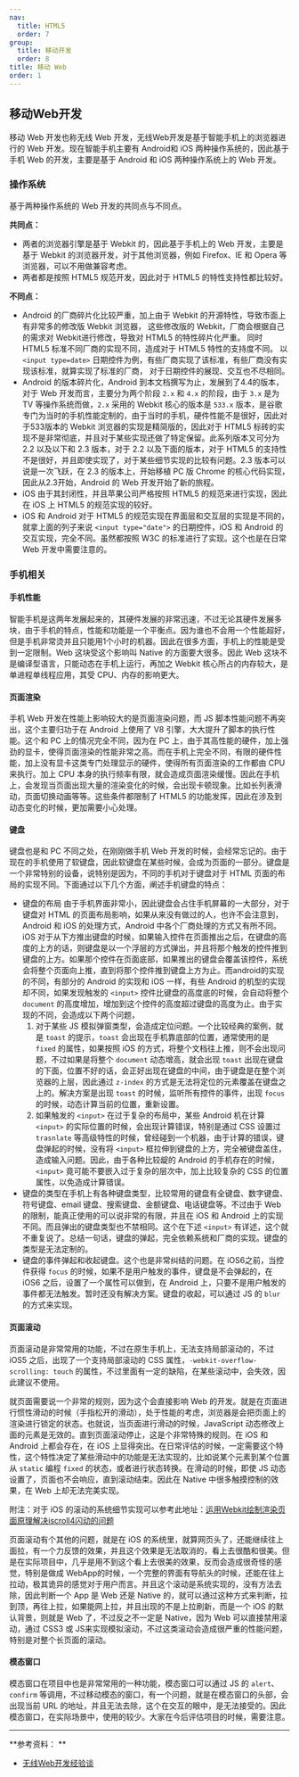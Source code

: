 ```yaml
---
nav:
  title: HTML5
  order: 7
group:
  title: 移动开发
  order: 8
title: 移动 Web
order: 1
---
```


## 移动Web开发

移动 Web 开发也称无线 Web 开发，无线Web开发是基于智能手机上的浏览器进行的 Web 开发。现在智能手机主要有 Android和 iOS 两种操作系统的，因此基于手机 Web 的开发，主要是基于 Android 和 iOS 两种操作系统上的 Web 开发。

### 操作系统

基于两种操作系统的 Web 开发的共同点与不同点。

**共同点：**

- 两者的浏览器引擎是基于 Webkit 的，因此基于手机上的 Web 开发，主要是基于 Webkit 的浏览器开发，对于其他浏览器，例如 Firefox、IE 和 Opera 等浏览器，可以不用做兼容考虑。
- 两者都是按照 HTML5 规范开发，因此对于 HTML5 的特性支持性都比较好。

**不同点：**

- Android 的厂商碎片化比较严重，加上由于 Webkit 的开源特性，导致市面上有非常多的修改版 Webkit 浏览器， 这些修改版的 Webkit，厂商会根据自己的需求对 Webkit进行修改，导致对 HTML5 的特性碎片化严重。 同时 HTML5 标准不同厂商的实现不同，造成对于 HTML5 特性的支持度不同。 以 `<input type=date>` 日期控件为例，有些厂商实现了该标准，有些厂商没有实现该标准，就算实现了标准的厂商， 对于日期控件的展现、交互也不尽相同。
- Android 的版本碎片化，Android 到本文档撰写为止，发展到了4.4的版本，对于 Web 开发而言，主要分为两个阶段 `2.x` 和 `4.x` 的阶段，由于 `3.x` 是为 TV 等操作系统而做，`2.x` 采用的 Webkit 核心的版本是 `533.x` 版本，是谷歌专门为当时的手机性能定制的，由于当时的手机，硬件性能不是很好，因此对于533版本的 Webkit 浏览器的实现是精简版的，因此对于 HTML5 标砖的实现不是非常彻底，并且对于某些实现还做了特定保留。此系列版本又可分为 2.2 以及以下和 2.3 版本，对于 2.2 以及下面的版本，对于 HTML5 的支持性不是很好，并且即使实现了，对于某些细节实现的比较有问题。2.3 版本可以说是一次飞跃，在 2.3 的版本上，开始移植 PC 版 Chrome 的核心代码实现，因此从2.3开始，Android 的 Web 开发开始了新的旅程。
- iOS 由于其封闭性，并且苹果公司严格按照 HTML5 的规范来进行实现，因此在 iOS 上 HTML5 的规范实现的较好。
- iOS 和 Android 对于 HTML5 的规范实现在界面层和交互层的实现是不同的，就拿上面的列子来说 `<input type="date">` 的日期控件，iOS 和 Android 的交互实现，完全不同。虽然都按照 W3C 的标准进行了实现。这个也是在日常 Web 开发中需要注意的。

### 手机相关

#### 手机性能

智能手机是这两年发展起来的，其硬件发展的非常迅速，不过无论其硬件发展多块，由于手机的特点，性能和功能是一个平衡点。因为谁也不会用一个性能超好，但是手机非常烫并且只能用1个小时的机器。因此在很多方面，手机上的性能是受到一定限制。Web 这块受这个影响叫 Native 的方面要大很多。因此 Web 这块不是编译型语言，只能动态在手机上运行，再加之 Webkit 核心所占的内存较大，是单进程单线程应用，其受 CPU、内存的影响更大。

#### 页面渲染

手机 Web 开发在性能上影响较大的是页面渲染问题，而 JS 脚本性能问题不再突出，这个主要归功于在 Android 上使用了 V8 引擎，大大提升了脚本的执行性能。这个和 PC 上的情况完全不同，因为在 PC 上，由于其高性能的硬件，加上强劲的显卡，使得页面渲染的性能非常之高。而在手机上完全不同，有限的硬件性能，加上没有显卡这类专门处理显示的硬件，使得所有页面渲染的工作都由 CPU 来执行。加上 CPU 本身的执行频率有限，就会造成页面渲染缓慢。因此在手机上，会发现当页面出现大量的渲染变化的时候，会出现卡顿现象。比如长列表滑动，页面切换动画等等。这些条件都限制了 HTML5 的功能发挥，因此在涉及到动态变化的时候，更加需要小心处理。

#### 键盘

键盘也是和 PC 不同之处，在刚刚做手机 Web 开发的时候，会经常忘记的。由于现在的手机使用了软键盘，因此软键盘在某些时候，会成为页面的一部分。键盘是一个非常特别的设备，说特别是因为，不同的手机对于键盘对于 HTML 页面的布局的实现不同。下面通过以下几个方面，阐述手机键盘的特点：

- 键盘的布局 由于手机界面非常小，因此键盘会占住手机屏幕的一大部分，对于键盘对 HTML 的页面布局影响，如果从来没有做过的人，也许不会注意到，Android 和 iOS 的处理方式，Android 中各个厂商处理的方式又有所不同。iOS 对于从下方推出键盘的时候，如果输入控件在页面推出之后，在键盘的高度的上方的话，则键盘是以一个浮层的方式弹出，并且将那个触发的控件推到键盘的上方。如果那个控件在页面底部，如果推出的键盘会覆盖该控件，系统会将整个页面向上推，直到将那个控件推到键盘上方为止。而android的实现的不同，有部分的 Android 的实现和 iOS 一样，有些 Android 的机型的实现却不同，如果发现触发的 `<input>` 控件比键盘的高度底的时候，会自动将整个 `document` 的高度增加，增加到这个控件的高度超过键盘的高度为止。由于实现的不同，会造成以下两个问题，
  1. 对于某些 JS 模拟弹窗类型，会造成定位问题。一个比较经典的案例，就是 `toast` 的提示，`toast` 会出现在手机靠底部的位置，通常使用的是 `fixed` 的属性，如果按照 iOS 的方式，将整个文档往上推，则不会出现问题，不过如果是将整个 `document` 动态增高，就会出现 `toast` 出现在键盘的下面，位置不好的话，会正好出现在键盘的中间，由于键盘是在整个浏览器的上层，因此通过 `z-index` 的方式是无法将定位的元素覆盖在键盘之上的。解决方案是出现 `toast` 的时候，监听所有控件的事件，出现 `focus` 的时候，动态计算当前的位置，重新设置。
  2. 如果触发的 `<input>` 在过于复杂的布局中，某些 Android 机在计算 `<input>` 的实际位置的时候，会出现计算错误，特别是通过 CSS 设置过 `trasnlate` 等高级特性的时候，曾经碰到一个机器，由于计算的错误，键盘弹起的时候，没有将 `<input>` 框拉伸到键盘的上方，完全被键盘盖住，造成输入问题。因此，由于各种比较龊的 Android 的手机存在的时候，`<input>` 竟可能不要嵌入过于复杂的层次中，加上比较复杂的 CSS 的位置属性，以免造成计算错误。
- 键盘的类型在手机上有各种键盘类型，比较常用的键盘有全键盘、数字键盘、符号键盘、email 键盘、搜索键盘、金额键盘、电话键盘等。不过由于 Web 的限制，能真正使用的可以说非常的有限，并且在 iOS 和 Android 上的实现不同。而且弹出的键盘类型也不禁相同。这个在下述 `<input>` 有详述，这个就不重复说了。总结一句话，键盘的弹起，完全依赖系统和厂商的实现。键盘的类型是无法定制的。
- 键盘的事件弹起和收起键盘。这个也是非常纠结的问题。在 iOS6之前，当控件获得 `focus` 的时候，如果不是用户触发的事件，键盘是不会弹起的，在 iOS6 之后，设置了一个属性可以做到，在 Android 上，只要不是用户触发的事件都无法触发。暂时还没有解决方案。键盘的收起，可以通过 JS 的 `blur` 的方式来实现。

#### 页面滚动

页面滚动是非常常用的功能，不过在原生手机上，无法支持局部滚动的，不过 iOS5 之后，出现了一个支持局部滚动的 CSS 属性，`-webkit-overflow-scrolling: touch` 的属性，不过里面有一定的缺陷，在某些滚动中，会失效，因此建议不使用。

就页面需要说一个非常的规则，因为这个会直接影响 Web 的开发。就是在页面进行惯性滑动的时候（手指松开的滑动），处于性能的考虑，浏览器是会把页面上的渲染进行锁定的状态。也就说，当页面进行滑动的时候，JavaScript 动态修改上面的元素是无效的。直到页面滚动停止，这是个非常特殊的规则。在 iOS 和 Android 上都会存在，在 iOS 上显得突出。在日常评估的时候，一定需要这个特性，这个特性决定了某些滑动中的功能是无法实现的，比如说某个元素到某个位置从 `static` 编程 `fixed` 的状态，或者进行状态转换。在滑动的时候，即使 JS 动态设置了，页面也不会响应，直到滚动结束。因此在 Native 中很多触摸控制的效果，在 Web 上却无法完美实现。

附注：对于 iOS 的滚动的系统细节实现可以参考此地址：[运用Webkit绘制渲染页面原理解决iscroll4闪动的问题](<http://www.iunbug.com/archives/2012/09/19/411.html>)

页面滚动有个其他的问题，就是在 iOS 的系统里，就算网页头了，还能继续往上面拉，有一个力反馈的效果，并且这个效果是无法取消的，看上去很酷和很美。但是在实际项目中，几乎是用不到这个看上去很美的效果，反而会造成很奇怪的感觉，特别是做成 WebApp的时候，一个完整的界面有导航头的时候，还能在往上拉动，极其诡异的感觉对于用户而言。并且这个滚动是系统实现的，没有方法去除，因此判断一个 App 是 Web 还是 Native 的，就可以通过这种方式来判断，拉到顶，再往上拉，如果能网上拉，并且出现的不是上拉刷新，而是一个 iOS 的默认背景，则就是 Web 了，不过反之不一定是 Native，因为 Web 可以直接禁用滚动，通过 CSS3 或 JS来实现模拟滚动，不过这类滚动会造成很严重的性能问题，特别是对整个长页面的滚动。

#### 模态窗口

模态窗口在项目中也是非常常用的一种功能，模态窗口可以通过 JS 的 `alert`、`confirm` 等调用，不过移动模态的窗口，有一个问题，就是在模态窗口的头部，会出现当前 URL 的地址，并且无法去除，这个在交互的眼中，是无法接受的。因此模态窗口，在实际场景中，使用的较少。大家在今后评估项目的时候，需要注意。

---

**参考资料： **

* [无线Web开发经验谈](http://caibaojian.com/toutiao/7794)